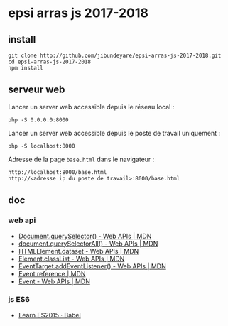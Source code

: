 # epsi arras js 2017-2018

## install

    git clone http://github.com/jibundeyare/epsi-arras-js-2017-2018.git
    cd epsi-arras-js-2017-2018
    npm install

## serveur web

Lancer un server web accessible depuis le réseau local :

    php -S 0.0.0.0:8000

Lancer un server web accessible depuis le poste de travail uniquement :

    php -S localhost:8000

Adresse de la page `base.html` dans le navigateur :

    http://localhost:8000/base.html
    http://<adresse ip du poste de travail>:8000/base.html

## doc

### web api

- [Document.querySelector() - Web APIs | MDN](https://developer.mozilla.org/en-US/docs/Web/API/Document/querySelector)
- [document.querySelectorAll() - Web APIs | MDN](https://developer.mozilla.org/en-US/docs/Web/API/Document/querySelectorAll)
- [HTMLElement.dataset - Web APIs | MDN](https://developer.mozilla.org/en-US/docs/Web/API/HTMLElement/dataset)
- [Element.classList - Web APIs | MDN](https://developer.mozilla.org/en-US/docs/Web/API/Element/classList)
- [EventTarget.addEventListener() - Web APIs | MDN](https://developer.mozilla.org/en-US/docs/Web/API/EventTarget/addEventListener)
- [Event reference | MDN](https://developer.mozilla.org/en-US/docs/Web/Events)
- [Event - Web APIs | MDN](https://developer.mozilla.org/en-US/docs/Web/API/Event)

### js ES6

- [Learn ES2015 · Babel](https://babeljs.io/learn-es2015/)
